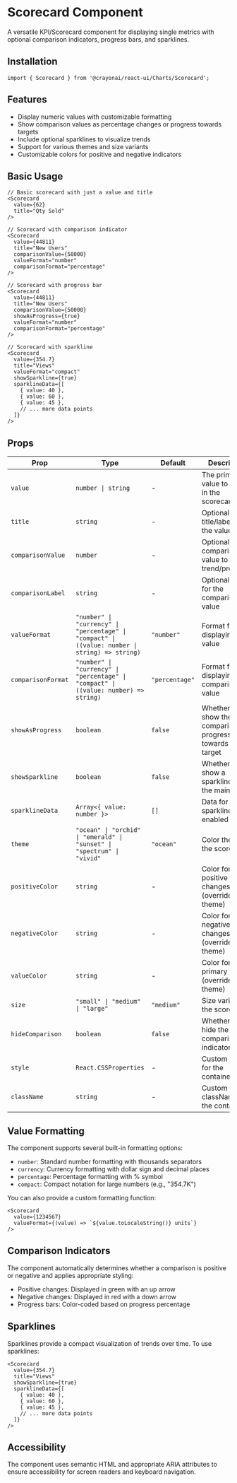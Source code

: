 # Scorecard Component

A versatile KPI/Scorecard component for displaying single metrics with optional comparison indicators, progress bars, and sparklines.

## Installation

```tsx
import { Scorecard } from '@crayonai/react-ui/Charts/Scorecard';
```

## Features

- Display numeric values with customizable formatting
- Show comparison values as percentage changes or progress towards targets
- Include optional sparklines to visualize trends
- Support for various themes and size variants
- Customizable colors for positive and negative indicators

## Basic Usage

```tsx
// Basic scorecard with just a value and title
<Scorecard 
  value={62} 
  title="Qty Sold" 
/>

// Scorecard with comparison indicator
<Scorecard 
  value={44811} 
  title="New Users" 
  comparisonValue={58000}
  valueFormat="number"
  comparisonFormat="percentage"
/>

// Scorecard with progress bar
<Scorecard 
  value={44811} 
  title="New Users" 
  comparisonValue={50000}
  showAsProgress={true}
  valueFormat="number"
  comparisonFormat="percentage"
/>

// Scorecard with sparkline
<Scorecard 
  value={354.7} 
  title="Views" 
  valueFormat="compact"
  showSparkline={true}
  sparklineData={[
    { value: 40 },
    { value: 60 },
    { value: 45 },
    // ... more data points
  ]}
/>
```

## Props

| Prop | Type | Default | Description |
|------|------|---------|-------------|
| `value` | `number \| string` | - | The primary value to display in the scorecard |
| `title` | `string` | - | Optional title/label for the value |
| `comparisonValue` | `number` | - | Optional comparison value to show trend/progress |
| `comparisonLabel` | `string` | - | Optional label for the comparison value |
| `valueFormat` | `"number" \| "currency" \| "percentage" \| "compact" \| ((value: number \| string) => string)` | `"number"` | Format for displaying the value |
| `comparisonFormat` | `"number" \| "currency" \| "percentage" \| "compact" \| ((value: number) => string)` | `"percentage"` | Format for displaying the comparison value |
| `showAsProgress` | `boolean` | `false` | Whether to show the comparison as progress towards a target |
| `showSparkline` | `boolean` | `false` | Whether to show a sparkline below the main value |
| `sparklineData` | `Array<{ value: number }>` | `[]` | Data for the sparkline if enabled |
| `theme` | `"ocean" \| "orchid" \| "emerald" \| "sunset" \| "spectrum" \| "vivid"` | `"ocean"` | Color theme for the scorecard |
| `positiveColor` | `string` | - | Color for positive changes/values (overrides theme) |
| `negativeColor` | `string` | - | Color for negative changes/values (overrides theme) |
| `valueColor` | `string` | - | Color for the primary value (overrides theme) |
| `size` | `"small" \| "medium" \| "large"` | `"medium"` | Size variant of the scorecard |
| `hideComparison` | `boolean` | `false` | Whether to hide the comparison indicator |
| `style` | `React.CSSProperties` | - | Custom styles for the container |
| `className` | `string` | - | Custom className for the container |

## Value Formatting

The component supports several built-in formatting options:

- `number`: Standard number formatting with thousands separators
- `currency`: Currency formatting with dollar sign and decimal places
- `percentage`: Percentage formatting with % symbol
- `compact`: Compact notation for large numbers (e.g., "354.7K")

You can also provide a custom formatting function:

```tsx
<Scorecard
  value={1234567}
  valueFormat={(value) => `${value.toLocaleString()} units`}
/>
```

## Comparison Indicators

The component automatically determines whether a comparison is positive or negative and applies appropriate styling:

- Positive changes: Displayed in green with an up arrow
- Negative changes: Displayed in red with a down arrow
- Progress bars: Color-coded based on progress percentage

## Sparklines

Sparklines provide a compact visualization of trends over time. To use sparklines:

```tsx
<Scorecard
  value={354.7}
  title="Views"
  showSparkline={true}
  sparklineData={[
    { value: 40 },
    { value: 60 },
    { value: 45 },
    // ... more data points
  ]}
/>
```

## Accessibility

The component uses semantic HTML and appropriate ARIA attributes to ensure accessibility for screen readers and keyboard navigation.
